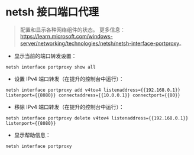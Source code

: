 # netsh 接口端口代理

> 配置和显示各种网络组件的状态。
> 更多信息：<https://learn.microsoft.com/windows-server/networking/technologies/netsh/netsh-interface-portproxy>。

- 显示当前的端口转发设置：

`netsh interface portproxy show all`

- 设置 IPv4 端口转发（在提升的控制台中运行）：

`netsh interface portproxy add v4tov4 listenaddress={{192.168.0.1}} listenport={{8080}} connectaddress={{10.0.0.1}} connectport={{80}}`

- 移除 IPv4 端口转发（在提升的控制台中运行）：

`netsh interface portproxy delete v4tov4 listenaddress={{192.168.0.1}} listenport={{8080}}`

- 显示帮助信息：

`netsh interface portproxy`